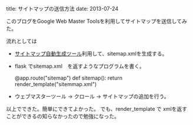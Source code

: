 title: サイトマップの送信方法
date: 2013-07-24

このブログをGoogle Web Master Toolsを利用してサイトマップを送信してみた。

流れとしては

+ <a href="http://www.sitemapxml.jp/">サイトマップ自動生成ツール</a>利用して、sitemap.xmlを生成する。

+ flask でsitemap.xml　を返すようなプログラムを書く。

    @app.route("sitemap")
    def sitemap():
      return render_template("sitemmap.xml")

+ ウェブマスターツール -> クロール -> サイトマップの追加を行う。


以上でできた。簡単にできてよかった。
でも、render_template で xmlを返すことができるの知らなかったので勉強になった。

